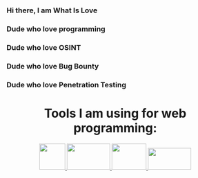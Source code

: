 ### Hi there, I am What Is Love
### Dude who love programming 
### Dude who love OSINT 
### Dude who love Bug Bounty
### Dude who love Penetration Testing

<div align='center'>
  <h1> Tools I am using for web programming: </h1>
  <a href='https://nestjs.com'> <img src='https://upload.wikimedia.org/wikipedia/commons/thumb/a/a8/NestJS.svg/621px-NestJS.svg.png?20221211225055' width=60 height=60> </a>
  <a href='https://nodejs.org'> <img src='https://upload.wikimedia.org/wikipedia/commons/thumb/d/d9/Node.js_logo.svg/590px-Node.js_logo.svg.png?20170401104355' width=100 height=60> </a>
  <a href='https://react.dev/'> <img src='https://upload.wikimedia.org/wikipedia/commons/thumb/a/a7/React-icon.svg/512px-React-icon.svg.png?20220125121207' width=80 height=60> </a>
  <a href='https://www.mysql.com/'> <img src='https://www.mysql.com/common/logos/logo-mysql-170x115.png' width=100 height=50> </a>
</div>

